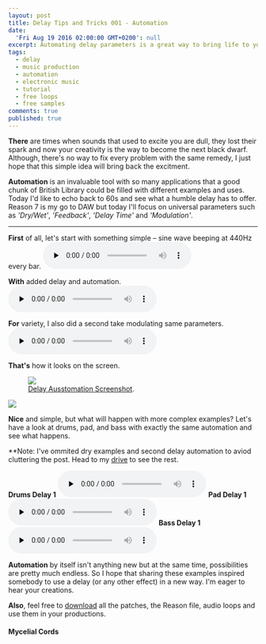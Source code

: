 ```yaml
---
layout: post
title: Delay Tips and Tricks 001 - Automation
date:
  'Fri Aug 19 2016 02:00:00 GMT+0200': null
excerpt: Automating delay parameters is a great way to bring life to your sounds.
tags:
  - delay
  - music production
  - automation
  - electronic music
  - tutorial
  - free loops
  - free samples
comments: true
published: true
---
```

**There** are times when sounds that used to excite you are dull, they lost their spark and now your creativity is the way to become the next black dwarf. Although, there's no way to fix every problem with the same remedy, I just hope that this simple idea will bring back the excitment. 

**Automation** is an invaluable tool with so many applications that a good chunk of British Library could be filled with different examples and uses. Today I'd like to echo back to 60s and see what a humble delay has to offer. Reason 7 is my go to DAW but today I'll focus on universal parameters such as *'Dry/Wet'*, *'Feedback'*, *'Delay Time'* and *'Modulation'*.

___

**First** of all, let's start with something simple – sine wave beeping at 440Hz every bar.
<audio controls preload="none"
oncontextmenu="event.preventDefault()">		
<source src="https://docs.google.com/uc?export=download&id=0BxDTpmbDjqHoU0ptMXZGQnhzcjQ" type="audio/wav">
</audio>

**With** added delay and automation.
<audio controls preload="none"
oncontextmenu="event.preventDefault()">		
<source src="https://drive.google.com/uc?export=download&id=0BxDTpmbDjqHoT00zamxONHp1YVE" type="audio/wav">
</audio>

**For** variety, I also did a second take modulating same parameters.
<audio controls preload="none"
oncontextmenu="event.preventDefault()">		
<source src="https://drive.google.com/uc?export=download&id=0BxDTpmbDjqHodTJ0SXBnVW0wLUk" type="audio/wav">
</audio>

**That's** how it looks on the screen.
<figure>
	<a href="https://drive.google.com/uc?export=download&id=0BxDTpmbDjqHod0I5ampxTjJ0X1U"><img src="https://drive.google.com/uc?export=download&id=0BxDTpmbDjqHod0I5ampxTjJ0X1U"></a>
	<figcaption><a href="https://drive.google.com/uc?export=download&id=0BxDTpmbDjqHod0I5ampxTjJ0X1U" title="Delay Automation Screenshot">Delay Ausstomation Screenshot</a>.</figcaption>
</figure>
<img src="https://drive.google.com/uc?export=download&id=0BxDTpmbDjqHod0I5ampxTjJ0X1U">

**Nice** and simple, but what will happen with more complex examples? Let's have a look at drums, pad, and bass with exactly the same automation and see what happens.

**Note: I've ommited dry examples and second delay automation to aviod cluttering the post. Head to my [drive](https://drive.google.com/open?id=0BxDTpmbDjqHobW82WV9lMGhzelE) to see the rest.

**Drums Delay 1**
<audio controls preload="none"
oncontextmenu="event.preventDefault()">		
<source src="https://drive.google.com/uc?export=download&id=0BxDTpmbDjqHoUUxmRnllQnZqbGs" type="audio/wav">
</audio>
**Pad Delay 1**
<audio controls preload="none"
oncontextmenu="event.preventDefault()">		
<source src="https://drive.google.com/uc?export=download&id=0BxDTpmbDjqHoMmlYeEFRYVI3Zjg" type="audio/wav">
</audio>
**Bass Delay 1**
<audio controls preload="none"
oncontextmenu="event.preventDefault()">		
<source src="https://drive.google.com/uc?export=download&id=0BxDTpmbDjqHoRUhCOFZqbnQxZEE" type="audio/wav">
</audio>

**Automation** by itself isn't anything new but at the same time, possibilities are pretty much endless. So I hope that sharing these examples inspired somebody to use a delay (or any other effect) in a new way. I'm eager to hear your creations. 

**Also**, feel free to [download](https://drive.google.com/open?id=0BxDTpmbDjqHobW82WV9lMGhzelE) all the patches, the Reason file, audio loops and use them in your productions.

#### Mycelial Cords